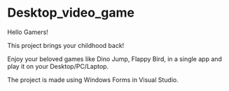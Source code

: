 # Desktop_video_game

Hello Gamers!

This project brings your childhood back!

Enjoy your beloved games like Dino Jump, Flappy Bird, in a single app and play it on your Desktop/PC/Laptop.

The project is made using Windows Forms in Visual Studio.
